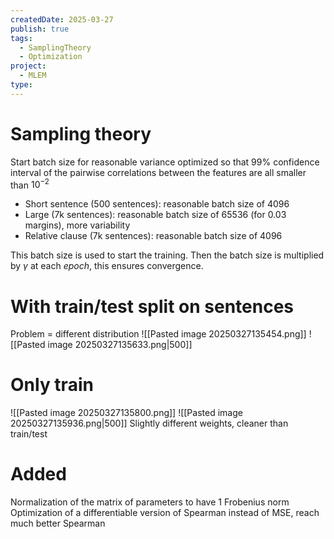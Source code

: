 ```yaml
---
createdDate: 2025-03-27
publish: true
tags:
  - SamplingTheory
  - Optimization
project:
  - MLEM
type:
---
```

# Sampling theory
Start batch size for reasonable variance optimized so that 99% confidence interval of the pairwise correlations between the features are all smaller than $10^{-2}$
- Short sentence (500 sentences): reasonable batch size of 4096
- Large (7k sentences): reasonable batch size of 65536 (for 0.03 margins), more variability
- Relative clause (7k sentences): reasonable batch size of 4096

This batch size is used to start the training. Then the batch size is multiplied by $\gamma$ at each *epoch*, this ensures convergence.
# With train/test split on sentences
Problem = different distribution
![[Pasted image 20250327135454.png]]
![[Pasted image 20250327135633.png|500]]
# Only train
![[Pasted image 20250327135800.png]]
![[Pasted image 20250327135936.png|500]]
Slightly different weights, cleaner than train/test

#  Added
Normalization of the matrix of parameters to have 1 Frobenius norm
Optimization of a differentiable version of Spearman instead of MSE, reach much better Spearman
